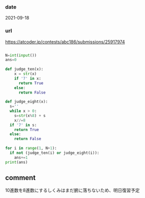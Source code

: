 ### date

2021-09-18

### url
https://atcoder.jp/contests/abc186/submissions/25917974


```python

N=int(input())
ans=0
 
def judge_ten(x):
    x = str(x)
    if '7' in x:
      return True
    else:
      return False
    
def judge_eight(x):
  s=''
  while x > 0:
    s=str(x%8) + s
    x//=8
  if '7' in s:
    return True
  else:
    return False
 
for i in range(1, N+1):
  if not (judge_ten(i) or judge_eight(i)):
    ans+=1
print(ans)

```

## comment
10進数を8進数にするしくみはまだ腑に落ちないため、明日復習予定
